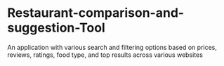 # Restaurant-comparison-and-suggestion-Tool
An application with various search and filtering options based on prices, reviews, ratings, food type, and top results across various websites
